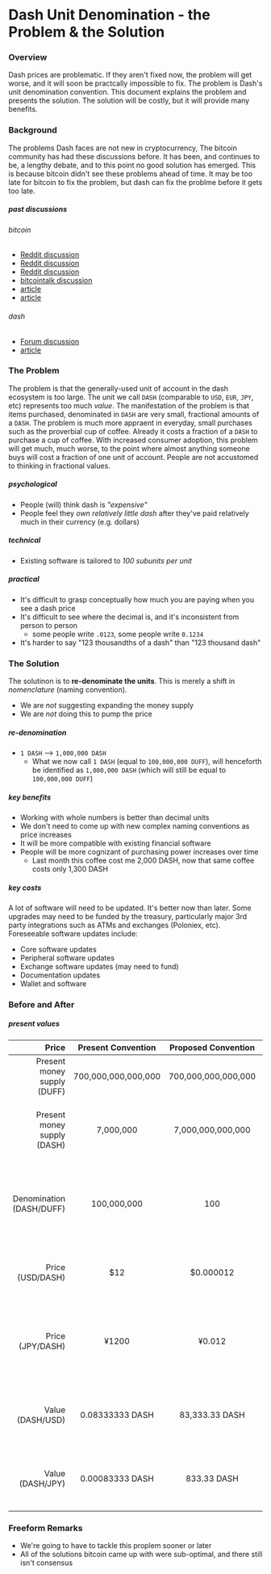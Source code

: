 # Dash Unit Denomination - the Problem & the Solution

### Overview
Dash prices are problematic.  If they aren't fixed now, the problem will get worse, and it will soon be practcally impossible to fix.  The problem is Dash's unit denomination convention.  This document explains the problem and presents the solution.  The solution will be costly, but it will provide many benefits.

### Background
The problems Dash faces are not new in cryptocurrency, The bitcoin community has had these discussions before.  It has been, and continues to be, a lengthy debate, and to this point no good solution has emerged.  This is because bitcoin didn't see these problems ahead of time.  It may be too late for bitcoin to fix the problem, but dash can fix the problme before it gets too late.

##### past discussions

###### bitcoin
* [Reddit discussion]()
* [Reddit discussion]()
* [Reddit discussion]()
* [bitcointalk discussion]()
* [article]()
* [article]()

###### dash
* [Forum discussion]()
* [article]()

### The Problem
The problem is that the generally-used unit of account in the dash ecosystem is too large.  The unit we call `DASH` (comparable to `USD`, `EUR`, `JPY`, etc) represents too much *value*.  The manifestation of the problem is that items purchased, denominated in `DASH` are very small, fractional amounts of a `DASH`.  The problem is much more appraent in everyday, small purchases such as the proverbial cup of coffee.  Already it costs a fraction of a `DASH` to purchase a cup of coffee.  With increased consumer adoption, this problem will get much, much worse, to the point where almost anything someone buys will cost a fraction of one unit of account.  People are not accustomed to thinking in fractional values.   

##### psychological
* People (will) think dash is *"expensive"*
* People feel they *own relatively little dash* after they've paid relatively much in their currency (e.g. dollars)

##### technical
* Existing software is tailored to *100 subunits per unit*

##### practical
* It's difficult to grasp conceptually how much you are paying when you see a dash price  
* It's difficult to see where the decimal is, and it's inconsistent from person to person
  * some people write `.0123`, some people write `0.1234`
* It's harder to say "123 thousandths of a dash" than "123 thousand dash"

### The Solution
The solutinon is to **re-denominate the units**.  This is merely a shift in *nomenclature* (naming convention).  
* We are *not* suggesting expanding the money supply
* We are *not* doing this to pump the price

##### re-denomination
* `1 DASH` --> `1,000,000 DASH`
  * What we now call `1 DASH` (equal to `100,000,000 DUFF`), will henceforth be identified as `1,000,000 DASH` (which will still be equal to `100,000,000 DUFF`)


##### key benefits
* Working with whole numbers is better than decimal units
* We don't need to come up with new complex naming conventions as price increases
* It will be more compatible with existing financial software
* People will be more cognizant of purchasing power increases over time
  * Last month this coffee cost me 2,000 DASH, now that same coffee costs only 1,300 DASH

##### key costs
A lot of software will need to be updated.  It's better now than later.  Some upgrades may need to be funded by the treasury, particularly major 3rd party integrations such as ATMs and exchanges (Poloniex, etc).  Foreseeable software updates include:  
* Core software updates
* Peripheral software updates
* Exchange software updates (may need to fund)
* Documentation updates
* Wallet and software

### Before and After

##### present values
|                       Price |  Present Convention | Proposed Convention | Comment                                                                              |
|----------------------------:|:-------------------:|:-------------------:|--------------------------------------------------------------------------------------|
| Present money supply (DUFF) | 700,000,000,000,000 | 700,000,000,000,000 | Amount of duffs do not change                                                        |
| Present money supply (DASH) |      7,000,000      |  7,000,000,000,000  | What we now call 1 DASH will be 1,000,000 DASH after the change                      |
|    Denomination (DASH/DUFF) |     100,000,000     |         100         | Each DASH will be subdivided into 100 DUFF instead of 100,000,000 DUFF               |
|            Price (USD/DASH) |         $12         |      $0.000012      | Today's prices (present and proposed convention)                                     |
|            Price (JPY/DASH) |        ¥1200        |        ¥0.012       | Japan is already in the 4-digit pricing (when USD catches up it will look like this) |
|            Value (DASH/USD) |   0.08333333 DASH   |    83,333.33 DASH   | 1 USD buys you `x` DASH (at present and proposed conventions)                        |
|            Value (DASH/JPY) |   0.00083333 DASH   |     833.33 DASH     | 1 JPY buys you `x` DASH (at present and proposed conventions)                        |


### Freeform Remarks
* We're going to have to tackle this proplem sooner or later
* All of the solutions bitcoin came up with were sub-optimal, and there still isn't consensus
